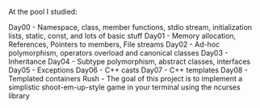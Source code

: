 At the pool I studied:

Day00 - Namespace, class, member functions, stdio stream, initialization lists, static, const, and lots of basic stuff
Day01 - Memory allocation, References, Pointers to members, File streams
Day02 - Ad-hoc polymorphism, operators overload and canonical classes
Day03 - Inheritance
Day04 - Subtype polymorphism, abstract classes, interfaces
Day05 - Exceptions
Day06 - C++ casts
Day07 - C++ templates
Day08 - Templated containers
Rush - The goal of this project is to implement a simplistic shoot-em-up-style game in your terminal using the ncurses library
